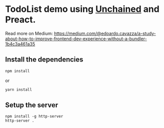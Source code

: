 # TodoList demo using [Unchained](https://github.com/edoardocavazza/unchained) and Preact.

Read more on Medium: https://medium.com/@edoardo.cavazza/a-study-about-how-to-improve-frontend-dev-experience-without-a-bundler-1b4c3a461a35

## Install the dependencies

```sh
npm install
```
or
```sh
yarn install
```

## Setup the server

```
npm install -g http-server
http-server .
```
